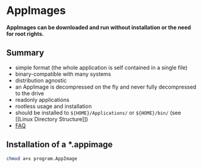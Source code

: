 # AppImages

**AppImages can be downloaded and run without installation or the need for root rights.**

## Summary

- simple format (the whole application is self contained in a single file)
- binary-compatible with many systems
- distribution agnostic
- an AppImage is decompressed on the fly and never fully decompressed to the drive
- readonly applications
- rootless usage and installation
- should be installed to `${HOME}/Applications/` or  `${HOME}/bin/` (see [[Linux Directory Structure]])
- [FAQ](https://docs.appimage.org/user-guide/faq.html#question-where-do-i-store-my-appimages)


## Installation of a *.appimage

```bash
chmod a+x program.AppImage
```


